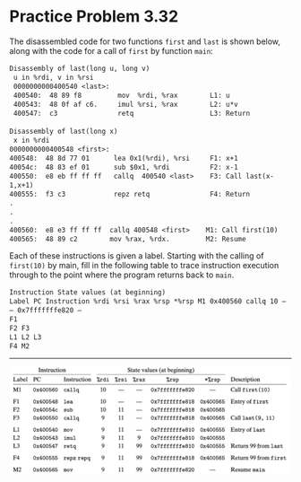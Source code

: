 # Practice Problem 3.32

The disassembled code for two functions ```first``` and ```last``` is shown below, along with the code for a call of ```first``` by function ```main```:

```assembly
Disassembly of last(long u, long v)
 u in %rdi, v in %rsi
 0000000000400540 <last>:
 400540:  48 89 f8         mov  %rdi, %rax        L1: u
 400543:  48 0f af c6.     imul %rsi, %rax        L2: u*v
 400547:  c3               retq                   L3: Return
 
Disassembly of last(long x)
 x in %rdi
0000000000400548 <first>:
400548:  48 8d 77 01      lea 0x1(%rdi), %rsi     F1: x+1
40054c:  48 83 ef 01      sub $0x1, %rdi          F2: x-1
400550:  e8 eb ff ff ff   callq  400540 <last>    F3: Call last(x-1,x+1)
400555:  f3 c3            repz retq               F4: Return
.
.
.
400560:  e8 e3 ff ff ff  callq 400548 <first>    M1: Call first(10)
400565:  48 89 c2        mov %rax, %rdx.         M2: Resume
```

Each of these instructions is given a label. Starting with the calling of ```first(10)``` by main, fill in the following table to trace instruction execution through to the point where the program returns back to ```main```.

```
Instruction State values (at beginning)
Label PC Instruction %rdi %rsi %rax %rsp *%rsp M1 0x400560 callq 10 — — 0x7fffffffe820 —
F1
F2 F3
L1 L2 L3
F4 M2
```

***

![](1.png)